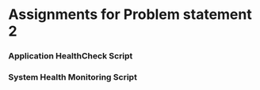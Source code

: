 # Assignments for Problem statement 2 
### Application HealthCheck Script
### System Health Monitoring Script
